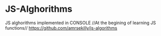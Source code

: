 # JS-Alghorithms
JS alghorithms implemented in CONSOLE 
//At the begining of learning JS functions// 
https://github.com/amrsekilly/js-algorithms
